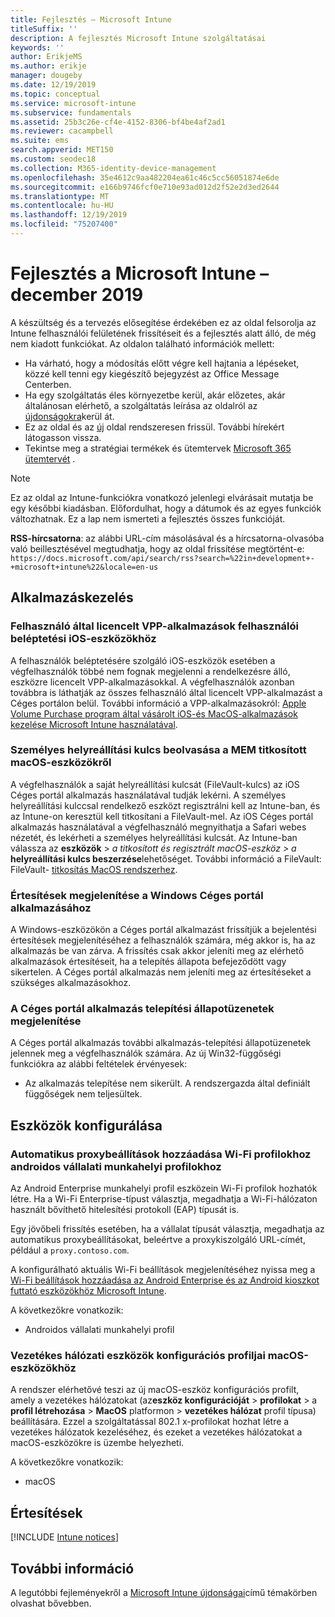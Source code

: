 ```yaml
---
title: Fejlesztés – Microsoft Intune
titleSuffix: ''
description: A fejlesztés Microsoft Intune szolgáltatásai
keywords: ''
author: ErikjeMS
ms.author: erikje
manager: dougeby
ms.date: 12/19/2019
ms.topic: conceptual
ms.service: microsoft-intune
ms.subservice: fundamentals
ms.assetid: 25b3c26e-cf4e-4152-8306-bf4be4af2ad1
ms.reviewer: cacampbell
ms.suite: ems
search.appverid: MET150
ms.custom: seodec18
ms.collection: M365-identity-device-management
ms.openlocfilehash: 35e4612c9aa482204ea61c46c5cc56051874e6de
ms.sourcegitcommit: e166b9746fcf0e710e93ad012d2f52e2d3ed2644
ms.translationtype: MT
ms.contentlocale: hu-HU
ms.lasthandoff: 12/19/2019
ms.locfileid: "75207400"
---
```

# <a name="in-development-for-microsoft-intune---december-2019"></a>Fejlesztés a Microsoft Intune – december 2019

A készültség és a tervezés elősegítése érdekében ez az oldal felsorolja az Intune felhasználói felületének frissítéseit és a fejlesztés alatt álló, de még nem kiadott funkciókat. Az oldalon található információk mellett:

- Ha várható, hogy a módosítás előtt végre kell hajtania a lépéseket, közzé kell tenni egy kiegészítő bejegyzést az Office Message Centerben.
- Ha egy szolgáltatás éles környezetbe kerül, akár előzetes, akár általánosan elérhető, a szolgáltatás leírása az oldalról az [újdonságokra](whats-new.md)kerül át.
- Ez az oldal és az [új](whats-new.md) oldal rendszeresen frissül. További hírekért látogasson vissza.
- Tekintse meg a stratégiai termékek és ütemtervek [Microsoft 365 ütemtervét](https://www.microsoft.com/microsoft-365/roadmap?rtc=2&filters=EMS) .

> [!NOTE]
> Ez az oldal az Intune-funkciókra vonatkozó jelenlegi elvárásait mutatja be egy későbbi kiadásban. Előfordulhat, hogy a dátumok és az egyes funkciók változhatnak. Ez a lap nem ismerteti a fejlesztés összes funkcióját.

**RSS-hírcsatorna**: az alábbi URL-cím másolásával és a hírcsatorna-olvasóba való beillesztésével megtudhatja, hogy az oldal frissítése megtörtént-e: `https://docs.microsoft.com/api/search/rss?search=%22in+development+-+microsoft+intune%22&locale=en-us`

<!--
## What's coming to Intune in the Azure portal 
## What's coming to Intune apps
## Notices
-->

<!-- Common categories:  
## App management
## Device configuration
## Device enrollment
## Device management
## Intune apps
## Monitor and troubleshoot
## Role-based access control
## Security

-->
 
<!-- ***********************************************-->
## <a name="app-management"></a>Alkalmazáskezelés

### <a name="user-licensed-vpp-apps-for-user-enrollment-ios-devices---5619268---"></a>Felhasználó által licencelt VPP-alkalmazások felhasználói beléptetési iOS-eszközökhöz<!-- 5619268 -->
A felhasználók beléptetésére szolgáló iOS-eszközök esetében a végfelhasználók többé nem fognak megjelenni a rendelkezésre álló, eszközre licencelt VPP-alkalmazásokkal. A végfelhasználók azonban továbbra is láthatják az összes felhasználó által licencelt VPP-alkalmazást a Céges portálon belül. További információ a VPP-alkalmazásokról: [Apple Volume Purchase program által vásárolt iOS-és MacOS-alkalmazások kezelése Microsoft Intune használatával](~/apps/vpp-apps-ios.md).

### <a name="retrieve-personal-recovery-key-from-mem-encrypted-macos-devices---4851745---"></a>Személyes helyreállítási kulcs beolvasása a MEM titkosított macOS-eszközökről<!-- 4851745 -->
A végfelhasználók a saját helyreállítási kulcsát (FileVault-kulcs) az iOS Céges portál alkalmazás használatával tudják lekérni. A személyes helyreállítási kulccsal rendelkező eszközt regisztrálni kell az Intune-ban, és az Intune-on keresztül kell titkosítani a FileVault-mel. Az iOS Céges portál alkalmazás használatával a végfelhasználó megnyithatja a Safari webes nézetét, és lekérheti a személyes helyreállítási kulcsát. Az Intune-ban válassza az **eszközök** > *a titkosított és regisztrált macOS-eszköz > a* **helyreállítási kulcs beszerzése**lehetőséget. További információ a FileVault: FileVault- [titkosítás MacOS rendszerhez](~/protect/encrypt-devices.md#filevault-encryption-for-macos).

### <a name="display-notifications-for-the-company-portal-app-on-windows---1808082----"></a>Értesítések megjelenítése a Windows Céges portál alkalmazásához<!-- 1808082  -->
A Windows-eszközökön a Céges portál alkalmazást frissítjük a bejelentési értesítések megjelenítéséhez a felhasználók számára, még akkor is, ha az alkalmazás be van zárva. A frissítés csak akkor jeleníti meg az elérhető alkalmazások értesítéseit, ha a telepítés állapota befejeződött vagy sikertelen. A Céges portál alkalmazás nem jeleníti meg az értesítéseket a szükséges alkalmazásokhoz.

### <a name="display-installation-status-messages-for-the-company-portal-app---2514416----"></a>A Céges portál alkalmazás telepítési állapotüzenetek megjelenítése<!-- 2514416  -->
A Céges portál alkalmazás további alkalmazás-telepítési állapotüzenetek jelennek meg a végfelhasználók számára. Az új Win32-függőségi funkciókra az alábbi feltételek érvényesek:
- Az alkalmazás telepítése nem sikerült. A rendszergazda által definiált függőségek nem teljesültek.

<!-- ***********************************************-->
## <a name="device-configuration"></a>Eszközök konfigurálása

### <a name="add-automatic-proxy-settings-to-wi-fi-profiles-for-android-enterprise-work-profiles---4490822-idready---"></a>Automatikus proxybeállítások hozzáadása Wi-Fi profilokhoz androidos vállalati munkahelyi profilokhoz<!-- 4490822 idready -->
Az Android Enterprise munkahelyi profil eszközein Wi-Fi profilok hozhatók létre. Ha a Wi-Fi Enterprise-típust választja, megadhatja a Wi-Fi-hálózaton használt bővíthető hitelesítési protokoll (EAP) típusát is.

Egy jövőbeli frissítés esetében, ha a vállalat típusát választja, megadhatja az automatikus proxybeállításokat, beleértve a proxykiszolgáló URL-címét, például a `proxy.contoso.com`.

A konfigurálható aktuális Wi-Fi beállítások megjelenítéséhez nyissa meg a [Wi-Fi beállítások hozzáadása az Android Enterprise és az Android kioszkot futtató eszközökhöz Microsoft Intune](../configuration/wi-fi-settings-android-enterprise.md).

A következőkre vonatkozik:
- Androidos vállalati munkahelyi profil

### <a name="wired-network-device-configuration-profiles-for-macos-devices---3508686----"></a>Vezetékes hálózati eszközök konfigurációs profiljai macOS-eszközökhöz<!-- 3508686  -->
A rendszer elérhetővé teszi az új macOS-eszköz konfigurációs profilt, amely a vezetékes hálózatokat (az**eszköz konfigurációját** > **profilokat** > a **profil létrehozása** > **MacOS** platformon > **vezetékes hálózat** profil típusa) beállítására. Ezzel a szolgáltatással 802.1 x-profilokat hozhat létre a vezetékes hálózatok kezeléséhez, és ezeket a vezetékes hálózatokat a macOS-eszközökre is üzembe helyezheti.

A következőkre vonatkozik:
- macOS


<!-- ***********************************************-->
<!--## Device enrollment-->

<!-- ***********************************************-->
<!--## Device management-->


<!-- ***********************************************-->
<!--## Intune apps-->
 

<!-- ***********************************************-->

<!--
## Monitoring and troubleshooting
-->


<!-- ***********************************************-->
<!--## Role-based access control-->


<!-- ***********************************************-->

<!--
## Security
-->

<!-- ***********************************************-->
## <a name="notices"></a>Értesítések

[!INCLUDE [Intune notices](../includes/intune-notices.md)]

## <a name="see-also"></a>További információ
A legutóbbi fejleményekről a [Microsoft Intune újdonságai](whats-new.md)című témakörben olvashat bővebben.


